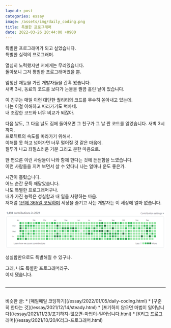 ```yaml
---
layout: post
categories: essay
image: /assets/img/daily_coding.png
title: 특별한 프로그래머
date: 2022-03-26 20:44:00 +0900
---
```


특별한 프로그래머가 되고 싶었습니다.  
특별한 실력의 프로그래머.

열심히 노력했지만 저에게는 무리였습니다.  
돌아보니 그저 평범한 프로그래머였을 뿐.

엄청난 재능을 가진 개발자들을 간혹 봤습니다.  
새벽 3시, 동료의 코드를 보다가 눈물을 찔끔 흘린 날이 있습니다.

이 친구는 매일 이런 대단한 퀄리티의 코드를 무수히 쏟아내고 있는데.  
나는 이걸 이해하고 따라가기도 벅차네.  
내 조잡한 코드와 너무 비교가 되잖아.

다음 날도, 그 다음 날도 집에 돌아오면 그 친구가 그 날 짠 코드를 읽었습니다. 새벽 3시까지.    
프로젝트의 속도를 따라가기 위해서.  
이해를 못 하고 넘어가면 너무 멀어질 것 같은 마음에.  
질투가 나고 좌절스러운 기분 그리고 분한 마음으로. 

한 편으론 이런 사람들이 나와 함께 한다는 것에 든든함을 느꼈습니다.  
이런 사람들을 지켜 보면서 살 수 있다니 나는 얼마나 운도 좋은가.

시간이 흘렀습니다.  
어느 순간 문득 깨달았습니다.   
나도 특별한 프로그래머구나.   
내가 가진 능력은 성실함과 내 일을 사랑하는 마음.  
저처럼 [1년에 365일 코딩하며](/essay/2022/01/05/daily-coding.html) 세상을 즐기고 사는 개발자는 이 세상에 얼마 없습니다.

![](/assets/img/daily_coding.png)  

성실함만으로도 특별해질 수 있구나.

그래, 나도 특별한 프로그래머라구.  
이제 됐습니다.
<br>
<br>

---

<br>
비슷한 글:
* [매일매일 코딩하기](/essay/2022/01/05/daily-coding.html)
* [꾸준히 한다는 것](/essay/2021/12/14/steady.html)
* [포기하지 않으면 마법이 일어납니다](/essay/2021/11/23/포기하지-않으면-마법이-일어납니다.html)
* [K리그 프로그래머](/essay/2021/10/20/K리그-프로그래머.html)
